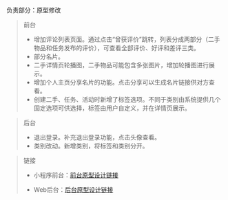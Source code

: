 负责部分：原型修改
> 前台
> + 增加评论列表页面。通过点击“曾获评价”跳转，列表分成两部分（二手物品和任务发布的评价），可查看全部评价、好评和差评三类。
> + 部分名片。
> + 二手详情页轮播图，二手物品可能包含多张图片，增加轮播图进行展示。
> + 增加个人主页分享名片的功能。点击分享可以生成名片链接供对方查看。
> + 创建二手、任务、活动时新增了标签选项。不同于类别由系统提供几个固定选项可供选择，标签由用户自定义，并在详情页展示。

> 后台
> + 退出登录。补充退出登录功能，点击头像查看。
> + 类别改动。新增类别，将标签和类别分开。

> 链接
> + 小程序前台：[前台原型设计链接](https://modao.cc/app/7d74e932d6e744007126d76d8110d2e117cd1561?simulator_type=device&sticky#screen=sknooc60cs690bm)
>
> + Web后台：[后台原型设计链接](https://modao.cc/app/ab373e13c097e51d1929720615927b45bed90212?simulator_type=device&sticky#screen=skna1oj3pt7ebkn)
